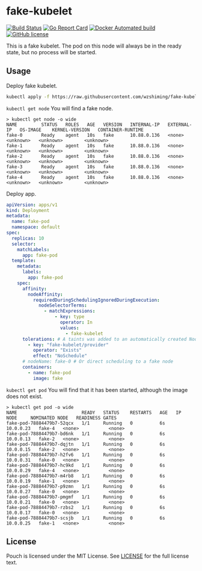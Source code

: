 # fake-kubelet

[![Build Status](https://travis-ci.org/wzshiming/fake-kubelet.svg?branch=master)](https://travis-ci.org/wzshiming/fake-kubelet)
[![Go Report Card](https://goreportcard.com/badge/github.com/wzshiming/fake-kubelet)](https://goreportcard.com/report/github.com/wzshiming/fake-kubelet)
[![Docker Automated build](https://img.shields.io/docker/cloud/automated/wzshiming/fake-kubelet.svg)](https://hub.docker.com/r/wzshiming/fake-kubelet)
[![GitHub license](https://img.shields.io/github/license/wzshiming/fake-kubelet.svg)](https://github.com/wzshiming/fake-kubelet/blob/master/LICENSE)

This is a fake kubelet. The pod on this node will always be in the ready state, but no process will be started.

## Usage

Deploy fake kubelet.

``` bash
kubectl apply -f https://raw.githubusercontent.com/wzshiming/fake-kubelet/master/deploy.yaml
```

`kubectl get node` You will find a fake node.


``` console
> kubectl get node -o wide
NAME         STATUS   ROLES   AGE   VERSION   INTERNAL-IP   EXTERNAL-IP   OS-IMAGE    KERNEL-VERSION   CONTAINER-RUNTIME
fake-0       Ready    agent   10s   fake      10.88.0.136   <none>        <unknown>   <unknown>        <unknown>
fake-1       Ready    agent   10s   fake      10.88.0.136   <none>        <unknown>   <unknown>        <unknown>
fake-2       Ready    agent   10s   fake      10.88.0.136   <none>        <unknown>   <unknown>        <unknown>
fake-3       Ready    agent   10s   fake      10.88.0.136   <none>        <unknown>   <unknown>        <unknown>
fake-4       Ready    agent   10s   fake      10.88.0.136   <none>        <unknown>   <unknown>        <unknown>
```

Deploy app.
``` yaml
apiVersion: apps/v1
kind: Deployment
metadata:
  name: fake-pod
  namespace: default
spec:
  replicas: 10
  selector:
    matchLabels:
      app: fake-pod
  template:
    metadata:
      labels:
        app: fake-pod
    spec:
      affinity:
        nodeAffinity:
          requiredDuringSchedulingIgnoredDuringExecution:
            nodeSelectorTerms:
              - matchExpressions:
                  - key: type
                    operator: In
                    values:
                      - fake-kubelet
      tolerations: # A taints was added to an automatically created Node. You can remove taints of Node or add this tolerations
        - key: "fake-kubelet/provider"
          operator: "Exists"
          effect: "NoSchedule"
      # nodeName: fake-0 # Or direct scheduling to a fake node
      containers:
        - name: fake-pod
          image: fake
```

`kubectl get pod` You will find that it has been started, although the image does not exist.

``` console
> kubectl get pod -o wide
NAME                        READY   STATUS    RESTARTS   AGE   IP          NODE     NOMINATED NODE   READINESS GATES
fake-pod-78884479b7-52qcx   1/1     Running   0          6s    10.0.0.23   fake-4   <none>           <none>
fake-pod-78884479b7-bd6nk   1/1     Running   0          6s    10.0.0.13   fake-2   <none>           <none>
fake-pod-78884479b7-dqjtn   1/1     Running   0          6s    10.0.0.15   fake-2   <none>           <none>
fake-pod-78884479b7-h2fv6   1/1     Running   0          6s    10.0.0.31   fake-0   <none>           <none>
fake-pod-78884479b7-hc9kd   1/1     Running   0          6s    10.0.0.29   fake-4   <none>           <none>
fake-pod-78884479b7-m4rb8   1/1     Running   0          6s    10.0.0.19   fake-1   <none>           <none>
fake-pod-78884479b7-p9zmn   1/1     Running   0          6s    10.0.0.27   fake-0   <none>           <none>
fake-pod-78884479b7-pmgmf   1/1     Running   0          6s    10.0.0.21   fake-0   <none>           <none>
fake-pod-78884479b7-rzbs2   1/1     Running   0          6s    10.0.0.17   fake-0   <none>           <none>
fake-pod-78884479b7-scsjb   1/1     Running   0          6s    10.0.0.25   fake-1   <none>           <none>
```

## License

Pouch is licensed under the MIT License. See [LICENSE](https://github.com/wzshiming/fake-kubelet/blob/master/LICENSE) for the full license text.
